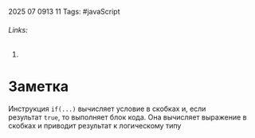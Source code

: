 2025 07 0913 11
Tags: #javaScript 
###### Links: 
1) 
# Заметка
Инструкция `if(...)` вычисляет условие в скобках и, если результат `true`, то выполняет блок кода. Она вычисляет выражение в скобках и приводит результат к логическому типу
